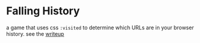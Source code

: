 # Falling History 
a game that uses css `:visited` to determine which URLs are in your browser history.
see the [writeup](https://matan-h.com/cyber/history-game)